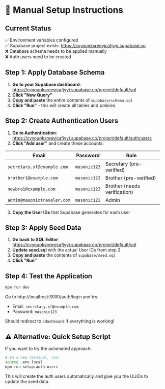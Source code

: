 # 🚀 Manual Setup Instructions

## Current Status
✅ Environment variables configured  
✅ Supabase project exists: https://cvyoupksreeyjcafjyyi.supabase.co  
❌ Database schema needs to be applied manually  
❌ Auth users need to be created  

## Step 1: Apply Database Schema

1. **Go to your Supabase dashboard**: https://cvyoupksreeyjcafjyyi.supabase.co/project/default/sql
2. **Click "New Query"**
3. **Copy and paste** the entire contents of `supabase/schema.sql`
4. **Click "Run"** - this will create all tables and policies

## Step 2: Create Authentication Users

1. **Go to Authentication**: https://cvyoupksreeyjcafjyyi.supabase.co/project/default/auth/users
2. **Click "Add user"** and create these accounts:

| Email | Password | Role |
|-------|----------|------|
| `secretary.sf@example.com` | `masonic123` | Secretary (pre-verified) |
| `brother1@example.com` | `masonic123` | Brother (pre-verified) |
| `newbro1@example.com` | `masonic123` | Brother (needs verification) |
| `admin@masonictraveler.com` | `masonic123` | Admin |

3. **Copy the User IDs** that Supabase generates for each user

## Step 3: Apply Seed Data

1. **Go back to SQL Editor**: https://cvyoupksreeyjcafjyyi.supabase.co/project/default/sql
2. **Update seed.sql** with the actual User IDs from step 2
3. **Copy and paste** the contents of `supabase/seed.sql`
4. **Click "Run"**

## Step 4: Test the Application

```bash
npm run dev
```

Go to http://localhost:3000/auth/login and try:
- Email: `secretary.sf@example.com`
- Password: `masonic123`

Should redirect to `/dashboard` if everything is working!

## ⚠️ Alternative: Quick Setup Script

If you want to try the automated approach:

```bash
# In a new terminal, run:
source .env.local
npm run setup:auth-users
```

This will create the auth users automatically and give you the UUIDs to update the seed data.
